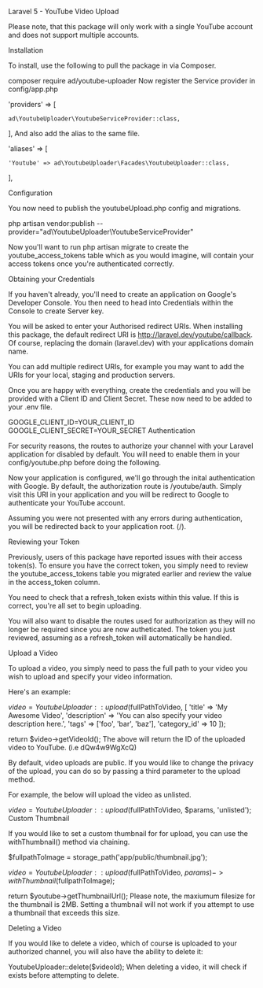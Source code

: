Laravel 5 - YouTube Video Upload

Please note, that this package will only work with a single YouTube account and does not support multiple accounts.

Installation

To install, use the following to pull the package in via Composer.

composer require ad/youtube-uploader
Now register the Service provider in config/app.php

'providers' => [

    ad\YoutubeUploader\YoutubeServiceProvider::class,
],
And also add the alias to the same file.

'aliases' => [
 
    'Youtube' => ad\YoutubeUploader\Facades\YoutubeUploader::class,
],

Configuration

You now need to publish the youtubeUpload.php config and migrations.

php artisan vendor:publish --provider="ad\YoutubeUploader\YoutubeServiceProvider"

Now you'll want to run php artisan migrate to create the youtube_access_tokens table which as you would imagine, will contain your access tokens once you're authenticated correctly.

Obtaining your Credentials

If you haven't already, you'll need to create an application on Google's Developer Console. You then need to head into Credentials within the Console to create Server key.

You will be asked to enter your Authorised redirect URIs. When installing this package, the default redirect URI is http://laravel.dev/youtube/callback. Of course, replacing the domain (laravel.dev) with your applications domain name.

You can add multiple redirect URIs, for example you may want to add the URIs for your local, staging and production servers.

Once you are happy with everything, create the credentials and you will be provided with a Client ID and Client Secret. These now need to be added to your .env file.

GOOGLE_CLIENT_ID=YOUR_CLIENT_ID
GOOGLE_CLIENT_SECRET=YOUR_SECRET
Authentication

For security reasons, the routes to authorize your channel with your Laravel application for disabled by default. You will need to enable them in your config/youtube.php before doing the following.

Now your application is configured, we'll go through the inital authentication with Google. By default, the authorization route is /youtube/auth. Simply visit this URI in your application and you will be redirect to Google to authenticate your YouTube account.

Assuming you were not presented with any errors during authentication, you will be redirected back to your application root. (/).

Reviewing your Token

Previously, users of this package have reported issues with their access token(s). To ensure you have the correct token, you simply need to review the youtube_access_tokens table you migrated earlier and review the value in the access_token column.

You need to check that a refresh_token exists within this value. If this is correct, you're all set to begin uploading.

You will also want to disable the routes used for authorization as they will no longer be required since you are now autheticated. The token you just reviewed, assuming as a refresh_token will automatically be handled.

Upload a Video

To upload a video, you simply need to pass the full path to your video you wish to upload and specify your video information.

Here's an example:

$video = YoutubeUploader::upload($fullPathToVideo, [
    'title'       => 'My Awesome Video',
    'description' => 'You can also specify your video description here.',
    'tags'	      => ['foo', 'bar', 'baz'],
    'category_id' => 10
]);

return $video->getVideoId();
The above will return the ID of the uploaded video to YouTube. (i.e dQw4w9WgXcQ)

By default, video uploads are public. If you would like to change the privacy of the upload, you can do so by passing a third parameter to the upload method.

For example, the below will upload the video as unlisted.

$video = YoutubeUploader::upload($fullPathToVideo, $params, 'unlisted');
Custom Thumbnail

If you would like to set a custom thumbnail for for upload, you can use the withThumbnail() method via chaining.

$fullpathToImage = storage_path('app/public/thumbnail.jpg');

$video = YoutubeUploader::upload($fullPathToVideo, $params)->withThumbnail($fullpathToImage);

return $youtube->getThumbnailUrl();
Please note, the maxiumum filesize for the thumbnail is 2MB. Setting a thumbnail will not work if you attempt to use a thumbnail that exceeds this size.

Deleting a Video

If you would like to delete a video, which of course is uploaded to your authorized channel, you will also have the ability to delete it:

YoutubeUploader::delete($videoId);
When deleting a video, it will check if exists before attempting to delete.
